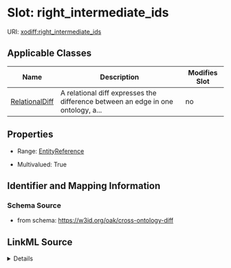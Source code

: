 # Slot: right_intermediate_ids

URI: [xodiff:right_intermediate_ids](https://w3id.org/oak/cross-ontology-diff/right_intermediate_ids)



<!-- no inheritance hierarchy -->




## Applicable Classes

| Name | Description | Modifies Slot |
| --- | --- | --- |
[RelationalDiff](RelationalDiff.md) | A relational diff expresses the difference between an edge in one ontology, a... |  no  |







## Properties

* Range: [EntityReference](EntityReference.md)

* Multivalued: True





## Identifier and Mapping Information







### Schema Source


* from schema: https://w3id.org/oak/cross-ontology-diff




## LinkML Source

<details>
```yaml
name: right_intermediate_ids
from_schema: https://w3id.org/oak/cross-ontology-diff
rank: 1000
multivalued: true
alias: right_intermediate_ids
owner: RelationalDiff
domain_of:
- RelationalDiff
range: EntityReference

```
</details>